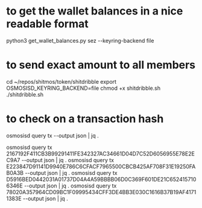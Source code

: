 
# to get the wallet balances in a nice readable format
python3 get_wallet_balances.py sez --keyring-backend file

# to send exact amount to all members
cd ~/repos/shitmos/token/shitdribble
export OSMOSISD_KEYRING_BACKEND=file
chmod +x shitdribble.sh
./shitdribble.sh

# to check on a transaction hash
osmosisd query tx <transaction hash> --output json | jq .

osmosisd query tx 2167192F411CB3B99291411FE342327AC34661D04D7C52D6056955E78E2EC9A7 --output json | jq .
osmosisd query tx E223847D91141D9940E786C6CFACF7965500CBCB425AF708F31E19250FAB0A3B --output json | jq .
osmosisd query tx D5916BED0442031A01737D04A4A59BBBB06D0C369F601DE21C6524157106346E --output json | jq .
osmosisd query tx 78020A357964CD09BC1F09995434CFF3DE4BB3E030C1616B37B19AF41711383E --output json | jq .